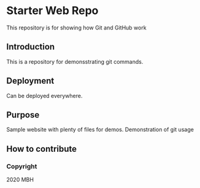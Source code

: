 # Starter Web Repo

This repository is for showing how Git and GitHub work

## Introduction

This is a repository for demonsstrating git commands.

## Deployment

Can be deployed everywhere.

## Purpose

Sample website with plenty of files for demos.
Demonstration of git usage

## How to contribute

### Copyright

2020 MBH
